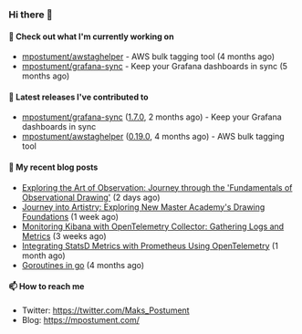 ### Hi there 👋

#### 👷 Check out what I'm currently working on

- [mpostument/awstaghelper](https://github.com/mpostument/awstaghelper) - AWS bulk tagging tool (4 months ago)
- [mpostument/grafana-sync](https://github.com/mpostument/grafana-sync) - Keep your Grafana dashboards in sync (5 months ago)

#### 🔭 Latest releases I've contributed to

- [mpostument/grafana-sync](https://github.com/mpostument/grafana-sync) ([1.7.0](https://github.com/mpostument/grafana-sync/releases/tag/1.7.0), 2 months ago) - Keep your Grafana dashboards in sync
- [mpostument/awstaghelper](https://github.com/mpostument/awstaghelper) ([0.19.0](https://github.com/mpostument/awstaghelper/releases/tag/0.19.0), 4 months ago) - AWS bulk tagging tool

#### 📜 My recent blog posts

- [Exploring the Art of Observation: Journey through the &#39;Fundamentals of Observational Drawing&#39;](https://mpostument.com/posts/drawing/nma/fundamentals_observational_drawing/) (2 days ago)
- [Journey into Artistry: Exploring New Master Academy&#39;s Drawing Foundations](https://mpostument.com/posts/drawing/nma/drawing_foundations_1/) (1 week ago)
- [Monitoring Kibana with OpenTelemetry Collector: Gathering Logs and Metrics](https://mpostument.com/posts/programming/observability/otel-kibana/) (3 weeks ago)
- [Integrating StatsD Metrics with Prometheus Using OpenTelemetry](https://mpostument.com/posts/programming/observability/otel-statsd/) (1 month ago)
- [Goroutines in go](https://mpostument.com/posts/programming/golang/basics/go-routines/) (4 months ago)

#### 📫 How to reach me

- Twitter: https://twitter.com/Maks_Postument
- Blog: https://mpostument.com/

